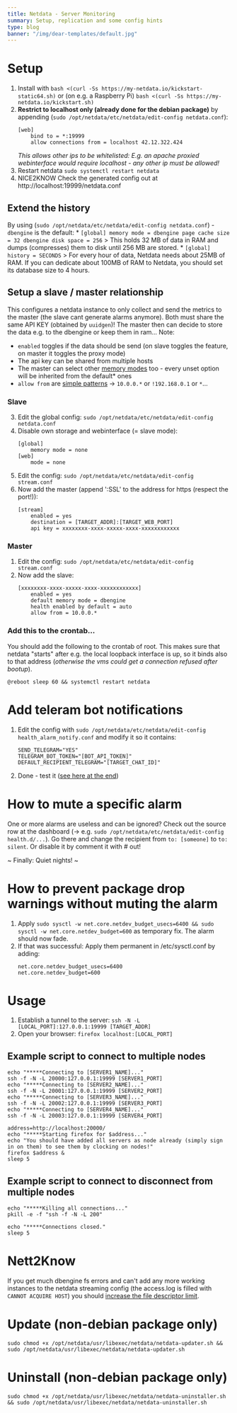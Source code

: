 ```yaml
---
title: Netdata - Server Monitoring
summary: Setup, replication and some config hints
type: blog
banner: "/img/dear-templates/default.jpg"
---
```


# Setup #
1. Install with `bash <(curl -Ss https://my-netdata.io/kickstart-static64.sh)` or (on e.g. a Raspberry Pi) `bash <(curl -Ss https://my-netdata.io/kickstart.sh)`
2. **Restrict to localhost only (already done for the debian package)** by appending (`sudo /opt/netdata/etc/netdata/edit-config netdata.conf`):
    ```
    [web]
        bind to = *:19999
        allow connections from = localhost 42.12.322.424
    ```
    _This allows other ips to be whitelisted: E.g. an apache proxied webinterface would require localhost - any other ip must be allowed!_
3. Restart netdata `sudo systemctl restart netdata`
4. NICE2KNOW Check the generated config out at http://localhost:19999/netdata.conf

## Extend the history ##
By using (`sudo /opt/netdata/etc/netdata/edit-config netdata.conf`) - `dbengine` is the default:
    *
        ```
        [global]
            memory mode = dbengine
            page cache size = 32
            dbengine disk space = 256
        ```
        > This holds 32 MB of data in RAM and dumps (compresses) them to disk until 256 MB are stored. 
    *
        ```
        [global]
            history = SECONDS
        ```
        > For every hour of data, Netdata needs about 25MB of RAM. If you can dedicate about 100MB of RAM to Netdata, you should set its database size to 4 hours.
        
## Setup a slave / master relationship ##
This configures a netdata instance to only collect and send the metrics to the master (the slave cant generate alarms anymore). Both must share the same API KEY (obtained by `uuidgen`)! The master then can decide to store the data e.g. to the dbengine or keep them in ram...
Note:

* `enabled` toggles if the data should be send (on slave toggles the feature, on master it toggles the proxy mode)
* The api key can be shared from multiple hosts
* The master can select other [memory modes](https://docs.netdata.cloud/streaming/) too - every unset option will be inherited from the default* ones
* `allow from` are [simple patterns](https://docs.netdata.cloud/libnetdata/simple_pattern/) -> `10.0.0.*` or `!192.168.0.1` or `*`...

### Slave ###
3. Edit the global config: `sudo /opt/netdata/etc/netdata/edit-config netdata.conf`
4. Disable own storage and webinterface (= slave mode):
    ```
    [global]
        memory mode = none
    [web]
        mode = none
    ```
3. Edit the config: `sudo /opt/netdata/etc/netdata/edit-config stream.conf`
4. Now add the master (append ':SSL' to the address for https (respect the port!)):
    ```
    [stream]
        enabled = yes
        destination = [TARGET_ADDR]:[TARGET_WEB_PORT]
        api key = xxxxxxxx-xxxx-xxxxx-xxxx-xxxxxxxxxxxx
    ```

### Master ###
1. Edit the config: `sudo /opt/netdata/etc/netdata/edit-config stream.conf`
2. Now add the slave:
    ```
    [xxxxxxxx-xxxx-xxxxx-xxxx-xxxxxxxxxxxx]
        enabled = yes
        default memory mode = dbengine
        health enabled by default = auto
        allow from = 10.0.0.*
    ```
    
### Add this to the crontab... ###
You should add the following to the crontab of root. This makes sure that netdata "starts" after e.g. the local loopback interface is up, so it binds also to that address (_otherwise the vms could get a connection refused after bootup_).
```
@reboot sleep 60 && systemctl restart netdata
```

# Add teleram bot notifications #
1. Edit the config with `sudo /opt/netdata/etc/netdata/edit-config health_alarm_notify.conf` and modify it so it contains:
    ```
    SEND_TELEGRAM="YES"
    TELEGRAM_BOT_TOKEN="[BOT_API_TOKEN]"
    DEFAULT_RECIPIENT_TELEGRAM="[TARGET_CHAT_ID]"
    ```
2. Done - test it ([see here at the end](https://docs.netdata.cloud/health/notifications/email/))

# How to mute a specific alarm #
One or more alarms are useless and can be ignored? Check out the source row at the dashboard (-> e.g. `sudo /opt/netdata/etc/netdata/edit-config health.d/...`). Go there and change the recipient from `to: [someone]` to `to: silent`. Or disable it by comment it with # out!

~ Finally: Quiet nights! ~

# How to prevent package drop warnings without muting the alarm #
1. Apply `sudo sysctl -w net.core.netdev_budget_usecs=6400 && sudo sysctl -w net.core.netdev_budget=600` as temporary fix. The alarm should now fade.
2. If that was successful: Apply them permanent in /etc/sysctl.conf by adding:
    ```
    net.core.netdev_budget_usecs=6400
    net.core.netdev_budget=600
    ```

# Usage #
1. Establish a tunnel to the server: `ssh -N -L [LOCAL_PORT]:127.0.0.1:19999 [TARGET_ADDR]`
2. Open your browser: `firefox localhost:[LOCAL_PORT]`

## Example script to connect to multiple nodes ##
```
echo "*****Connecting to [SERVER1_NAME]..."
ssh -f -N -L 20000:127.0.0.1:19999 [SERVER1_PORT]
echo "*****Connecting to [SERVER2_NAME]..."
ssh -f -N -L 20001:127.0.0.1:19999 [SERVER2_PORT]
echo "*****Connecting to [SERVER3_NAME]..."
ssh -f -N -L 20002:127.0.0.1:19999 [SERVER3_PORT]
echo "*****Connecting to [SERVER4_NAME]..."
ssh -f -N -L 20003:127.0.0.1:19999 [SERVER4_PORT]

address=http://localhost:20000/
echo "*****Starting firefox for $address..."
echo "You should have added all servers as node already (simply sign in on them) to see them by clocking on nodes!"
firefox $address &
sleep 5
```

## Example script to connect to disconnect from multiple nodes ##
```
echo "*****Killing all connections..."
pkill -e -f "ssh -f -N -L 200"

echo "*****Connections closed."
sleep 5
```

# Nett2Know #
If you get much dbengine fs errors and can't add any more working instances to the netdata streaming config (the access.log is filled with `CANNOT ACQUIRE HOST`) you should [increase the file descriptor limit](https://github.com/netdata/netdata/blob/master/database/engine/README.md).

# Update (non-debian package only) #
`sudo chmod +x /opt/netdata/usr/libexec/netdata/netdata-updater.sh && sudo /opt/netdata/usr/libexec/netdata/netdata-updater.sh`

# Uninstall (non-debian package only) #
`sudo chmod +x /opt/netdata/usr/libexec/netdata/netdata-uninstaller.sh && sudo /opt/netdata/usr/libexec/netdata/netdata-uninstaller.sh`
